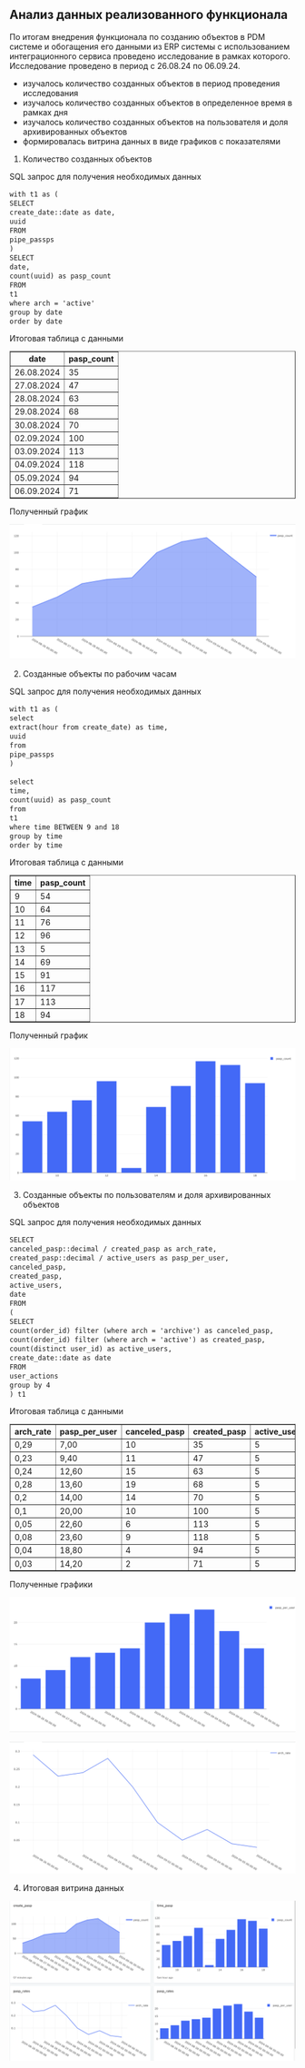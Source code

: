 ## Анализ данных реализованного функционала

По итогам внедрения функционала по созданию объектов в PDM системе и обогащения его данными из ERP системы с использованием интеграционного сервиса проведено исследование в рамках которого. Исследование проведено в период с 26.08.24 по 06.09.24.

- изучалось количество созданных объектов в период проведения исследования
- изучалось количество созданных объектов в определенное время в рамках дня
- изучалось количество созданных объектов на пользователя и доля архивированных объектов
- формировалась витрина данных в виде графиков с показателями

1. Количество созданных объектов

SQL запрос для получения необходимых данных

```
with t1 as (
SELECT
create_date::date as date,
uuid
FROM
pipe_passps
)
SELECT 
date,
count(uuid) as pasp_count
FROM
t1
where arch = 'active'
group by date
order by date
```

Итоговая таблица с данными

<table border="1" cellpadding="6" cellspacing="0">
  <thead>
    <tr>
      <th>date</th>
      <th>pasp_count</th>
    </tr>
  </thead>
  <tbody>
    <tr><td>26.08.2024</td><td>35</td></tr>
    <tr><td>27.08.2024</td><td>47</td></tr>
    <tr><td>28.08.2024</td><td>63</td></tr>
    <tr><td>29.08.2024</td><td>68</td></tr>
    <tr><td>30.08.2024</td><td>70</td></tr>
    <tr><td>02.09.2024</td><td>100</td></tr>
    <tr><td>03.09.2024</td><td>113</td></tr>
    <tr><td>04.09.2024</td><td>118</td></tr>
    <tr><td>05.09.2024</td><td>94</td></tr>
    <tr><td>06.09.2024</td><td>71</td></tr>
  </tbody>
</table>

Полученный график

![График - создании объектов](https://github.com/Therealsergios/Case1-Information-Model/blob/main/data%20and%20graphs/objects_create.png)

2. Созданные объекты по рабочим часам

SQL запрос для получения необходимых данных

```
with t1 as (
select
extract(hour from create_date) as time,
uuid
from
pipe_passps
)

select
time,
count(uuid) as pasp_count
from
t1
where time BETWEEN 9 and 18
group by time
order by time
```

Итоговая таблица с данными

<table border="1" cellpadding="6" cellspacing="0">
  <thead>
    <tr>
      <th>time</th>
      <th>pasp_count</th>
    </tr>
  </thead>
  <tbody>
    <tr><td>9</td><td>54</td></tr>
    <tr><td>10</td><td>64</td></tr>
    <tr><td>11</td><td>76</td></tr>
    <tr><td>12</td><td>96</td></tr>
    <tr><td>13</td><td>5</td></tr>
    <tr><td>14</td><td>69</td></tr>
    <tr><td>15</td><td>91</td></tr>
    <tr><td>16</td><td>117</td></tr>
    <tr><td>17</td><td>113</td></tr>
    <tr><td>18</td><td>94</td></tr>
  </tbody>
</table>

Полученный график

![График - создании объектов по времени](https://github.com/Therealsergios/Case1-Information-Model/blob/main/data%20and%20graphs/objects_by_time.png)

3. Созданные объекты по пользователям и доля архивированных объектов

SQL запрос для получения необходимых данных

```
SELECT
canceled_pasp::decimal / created_pasp as arch_rate,
created_pasp::decimal / active_users as pasp_per_user,
canceled_pasp,
created_pasp,
active_users,
date
FROM
(
SELECT
count(order_id) filter (where arch = 'archive') as canceled_pasp,
count(order_id) filter (where arch = 'active') as created_pasp,
count(distinct user_id) as active_users,
create_date::date as date
FROM
user_actions
group by 4
) t1
```

Итоговая таблица с данными

<table border="1" cellpadding="6" cellspacing="0">
  <thead>
    <tr>
      <th>arch_rate</th>
      <th>pasp_per_user</th>
      <th>canceled_pasp</th>
      <th>created_pasp</th>
      <th>active_users</th>
      <th>date</th>
    </tr>
  </thead>
  <tbody>
    <tr><td>0,29</td><td>7,00</td><td>10</td><td>35</td><td>5</td><td>26.08.2024</td></tr>
    <tr><td>0,23</td><td>9,40</td><td>11</td><td>47</td><td>5</td><td>27.08.2024</td></tr>
    <tr><td>0,24</td><td>12,60</td><td>15</td><td>63</td><td>5</td><td>28.08.2024</td></tr>
    <tr><td>0,28</td><td>13,60</td><td>19</td><td>68</td><td>5</td><td>29.08.2024</td></tr>
    <tr><td>0,2</td><td>14,00</td><td>14</td><td>70</td><td>5</td><td>30.08.2024</td></tr>
    <tr><td>0,1</td><td>20,00</td><td>10</td><td>100</td><td>5</td><td>02.09.2024</td></tr>
    <tr><td>0,05</td><td>22,60</td><td>6</td><td>113</td><td>5</td><td>03.09.2024</td></tr>
    <tr><td>0,08</td><td>23,60</td><td>9</td><td>118</td><td>5</td><td>04.09.2024</td></tr>
    <tr><td>0,04</td><td>18,80</td><td>4</td><td>94</td><td>5</td><td>05.09.2024</td></tr>
    <tr><td>0,03</td><td>14,20</td><td>2</td><td>71</td><td>5</td><td>06.09.2024</td></tr>
  </tbody>
</table>

Полученные графики

![Количество созданных объектов по пользователям](https://github.com/Therealsergios/Case1-Information-Model/blob/main/data%20and%20graphs/create_by_user.png)

![Доля архивированных объектов](https://github.com/Therealsergios/Case1-Information-Model/blob/main/data%20and%20graphs/arch_rate.png)

4. Итоговая витрина данных

![Витрина данных](https://github.com/Therealsergios/Case1-Information-Model/blob/main/data%20and%20graphs/data_presentation.png)
